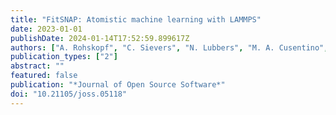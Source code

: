 ```yaml
---
title: "FitSNAP: Atomistic machine learning with LAMMPS"
date: 2023-01-01
publishDate: 2024-01-14T17:52:59.899617Z
authors: ["A. Rohskopf", "C. Sievers", "N. Lubbers", "M. A. Cusentino", "J. Goff", "J. Janssen", "M. McCarthy", "D. Montes Oca de Zapiain", "S. Nikolov", "K. Sargsyan", "D. Sema", "E. Sikorski", "L. Williams", "A. P. Thompson", "M. A. Wood"]
publication_types: ["2"]
abstract: ""
featured: false
publication: "*Journal of Open Source Software*"
doi: "10.21105/joss.05118"
---
```


